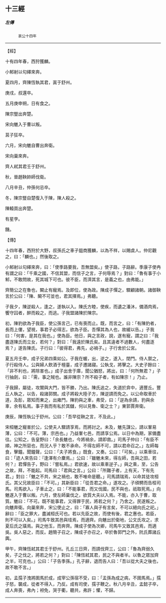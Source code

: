 

## 十三經

##### 左傳
　　　`哀公十四年`

* * *

【經】

十有四年春，西狩獲麟。

小邾射以句繹來奔。

夏四月，齊陳恆執其君，寘于舒州。

庚戌，叔還卒。

五月庚申朔，日有食之。

陳宗豎出奔楚。

宋向魋入于曹以叛。

莒子狂卒。

六月，宋向魋自曹出奔衛。

宋向巢來奔。

齊人弒其君壬于舒州。

秋，晉趙鞅帥師伐衛。

八月辛丑，仲孫何忌卒。

冬，陳宗豎自楚復入于陳，陳人殺之。

陳轅買出奔楚。

有星孛。

饑。

【傳】

十四年春，西狩於大野，叔孫氏之車子鉏商獲麟，以為不祥，以賜虞人。仲尼觀之，曰：「麟也。」然後取之。

小邾射以句繹來奔，曰：「使季路要我，吾無盟矣。」使子路，子路辭。季康子使冉有謂之曰：「千乘之國，不信其盟，而信子之言，子何辱焉？」對曰：「魯有事于小邾，不敢問故，死其城下可也。彼不臣，而濟其言，是義之也，由弗能。」

齊簡公之在魯也，闞止有寵焉。及即位，使為政。陳成子憚之，驟顧諸朝。諸御鞅言於公曰：「陳、闞不可並也，君其擇焉。」弗聽。

子我夕，陳逆殺人，逢之，遂執以入。陳氏方睦，使疾，而遺之潘沐，備酒肉焉，饗守囚者，醉而殺之，而逃。子我盟諸陳於陳宗。

初，陳豹欲為子我臣，使公孫言己，已有喪而止。既，而言之，曰：「有陳豹者，長而上僂，望視，事君子必得志，欲為子臣。吾憚其為人也，故緩以告。」子我曰：「何害，是其在我也。」使為臣。他日，與之言政，說，遂有寵，謂之曰：「我盡逐陳氏而立女，若何？」對曰：「我遠於陳氏矣。且其違者不過數人，何盡逐焉？」遂告陳氏。子行曰：「彼得君，弗先，必禍子。」子行舍於公宮。

夏五月壬申，成子兄弟四乘如公。子我在幄，出，逆之，遂入，閉門。侍人禦之，子行殺侍人。公與婦人飲酒于檀臺，成子遷諸寢。公執戈，將擊之。大史子餘曰：「非不利也，將除害也。」成子出舍于庫，聞公猶怒，將出，曰：「何所無君？」子行抽劍，曰：「需，事之賊也。誰非陳宗？所不殺子者，有如陳宗！」乃止。

子我歸，屬徒，攻闈與大門，皆不勝，乃出。陳氏追之，失道於弇中，適豐丘。豐丘人執之，以告，殺諸郭關。成子將殺大陸子方，陳逆請而免之。以公命取車於道，及耏，眾知而東之，出雍門，陳豹與之車，弗受，曰：「逆為余請，豹與余車，余有私焉。事子我而有私於其讎，何以見魯、衛之士？」東郭賈奔衛。

庚辰，陳恆執公于舒州。公曰：「吾早從鞅之言，不及此。」

宋桓魋之寵害於公，公使夫人驟請享焉，而將討之。未及，魋先謀公，請以鞌易薄，公曰：「不可。薄，宗邑也。」乃益鞌七邑，而請享公焉。以日中為期，家備盡往。公知之，告皇野曰：「余長魋也，今將禍余，請即救。」司馬子仲曰：「有臣不順，神之所惡也，而況人乎？敢不承命。不得左師不可，請以君命召之。」左師每食，擊鐘。聞鐘聲，公曰：「夫子將食。」既食，又奏。公曰：「可矣。」以乘車往，曰：「迹人來告曰：『逢澤有介麇焉。』公曰：『雖魋未來，得左師，吾與之田，若何？』君憚告子，野曰：『嘗私焉。』君欲速，故以乘車逆子。」與之乘，至，公告之故，拜，不能起。司馬曰：「君與之言。」公曰：「所難子者，上有天，下有先君。」對曰：「魋之不共，宋之禍也，敢不唯命是聽。」司馬請瑞焉，以命其徒攻桓氏。其父兄故臣曰：「不可。」其新臣曰：「從吾君之命。」遂攻之。子頎騁而告桓司馬。司馬欲入，子車止之，曰：「不能事君，而又伐國，民不與也，祇取死焉。」向魋遂入于曹以叛。六月，使左師巢伐之，欲質大夫以入焉。不能，亦入于曹，取質。魋曰：「不可。既不能事君，又得罪于民，將若之何？」乃舍之。民遂叛之。向魋奔衛。向巢來奔，宋公使止之，曰：「寡人與子有言矣，不可以絕向氏之祀。」辭曰：「臣之罪大，盡滅桓氏可也。若以先臣之故，而使有後，君之惠也。若臣，則不可以入矣。」司馬牛致其邑與珪焉，而適齊。向魋出於衛地，公文氏攻之，求夏后氏之璜焉。與之他玉，而奔齊。陳成子使為次卿，司馬牛又致其邑焉，而適吳。吳人惡之，而反。趙簡子召之，陳成子亦召之，卒於魯郭門之外，阬氏葬諸丘輿。

甲午，齊陳恆弒其君壬于舒州。孔丘三日齊，而請伐齊三，公曰：「魯為齊弱久矣，子之伐之，將若之何？」對曰：「陳恆弒其君，民之不與者半。以魯之眾加齊之半，可克也。」公曰：「子告季孫。」孔子辭，退而告人曰：「吾以從大夫之後也，故不敢不言。」

初，孟孺子洩將圉馬於成，成宰公孫宿不受，曰：「孟孫為成之病，不圉馬焉。」孺子怒，襲成，從者不得入，乃反。成有司使，孺子鞭之。秋八月辛丑，孟懿子卒，成人奔喪，弗內；袒免，哭于衢，聽共，弗許；懼，不歸。

* * *

